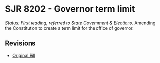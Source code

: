 # SJR 8202 - Governor term limit
*Status: First reading, referred to State Government & Elections.*
Amending the Constitution to create a term limit for the office of governor.

## Revisions
* [Original Bill](1/)